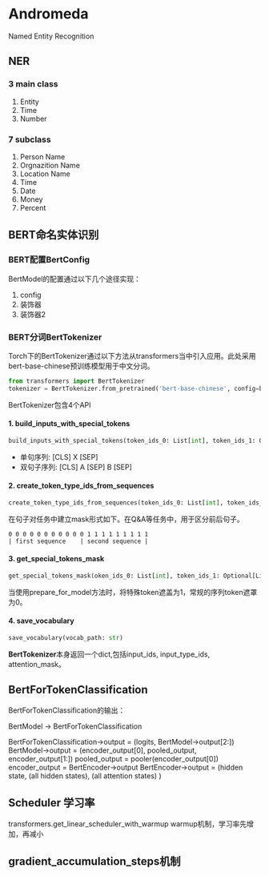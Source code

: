 # Andromeda

Named Entity Recognition

## NER

### 3 main class

1. Entity  
2. Time  
3. Number  

### 7 subclass

1. Person Name  
2. Orgnazition Name  
3. Location Name  
4. Time  
5. Date  
6. Money  
7. Percent  

## BERT命名实体识别

### BERT配置BertConfig

BertModel的配置通过以下几个途径实现：
1. config
2. 装饰器
3. 装饰器2

### BERT分词BertTokenizer

Torch下的BertTokenizer通过以下方法从transformers当中引入应用。此处采用bert-base-chinese预训练模型用于中文分词。

```python
from transformers import BertTokenizer
tokenizer = BertTokenizer.from_pretrained('bert-base-chinese', config=bert_config)
```

BertTokenizer包含4个API

#### 1. **build_inputs_with_special_tokens**

```python
build_inputs_with_special_tokens(token_ids_0: List[int], token_ids_1: Optional[List[int]] = None) -> list[int]
```

* 单句序列: [CLS] X [SEP]  
* 双句子序列: [CLS] A [SEP] B [SEP]  

#### 2. **create_token_type_ids_from_sequences**

```python
create_token_type_ids_from_sequences(token_ids_0: List[int], token_ids_1: Optional[List[int]] = None) -> list[int]
```

在句子对任务中建立mask形式如下。在Q&A等任务中，用于区分前后句子。

```
0 0 0 0 0 0 0 0 0 0 0 1 1 1 1 1 1 1 1 1
| first sequence    | second sequence |
```

#### 3. **get_special_tokens_mask**

```python
get_special_tokens_mask(oken_ids_0: List[int], token_ids_1: Optional[List[int]] = None, already_has_special_tokens: bool = False) -> list[int]
```

当使用prepare_for_model方法时，将特殊token遮盖为1，常规的序列token遮罩为0。

#### 4. **save_vocabulary**

```python
save_vocabulary(vocab_path: str)
```

**BertTokenizer**本身返回一个dict,包括input_ids, input_type_ids, attention_mask。

## BertForTokenClassification

BertForTokenClassification的输出：  

BertModel -> BertForTokenClassification

BertForTokenClassification->output = (logits, BertModel->output[2:])
BertModel->output = (encoder_output[0], pooled_output, encoder_output[1:])
pooled_output = pooler(encoder_output[0])
encoder_output = BertEncoder->output
BertEncoder->output = (hidden state, (all hidden states), (all attention states) )

## Scheduler 学习率
transformers.get_linear_scheduler_with_warmup
warmup机制，学习率先增加，再减小

## gradient_accumulation_steps机制

